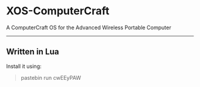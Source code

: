 # XOS-ComputerCraft
A ComputerCraft OS for the Advanced Wireless Portable Computer

-------------------------

## Written in Lua

Install it using:

> pastebin run cwEEyPAW
